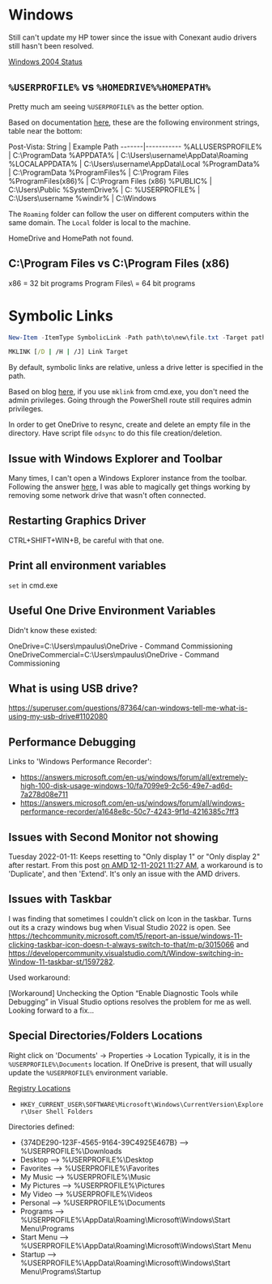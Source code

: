 # Windows

Still can't update my HP tower since the issue with Conexant audio
drivers still hasn't been resolved.

[Windows 2004 Status](https://docs.microsoft.com/en-us/windows/release-information/status-windows-10-2004)


## `%USERPROFILE%` vs `%HOMEDRIVE%%HOMEPATH%`

Pretty much am seeing `%USERPROFILE%` as the better option.

Based on documentation [here](https://docs.microsoft.com/en-us/windows/win32/shell/knownfolderid?redirectedfrom=MSDN),
these are the following environment strings, table near the bottom:

Post-Vista:
String | Example Path
-------|-----------
%ALLUSERSPROFILE%   | C:\ProgramData
%APPDATA%           | C:\Users\username\AppData\Roaming
%LOCALAPPDATA%      | C:\Users\username\AppData\Local
%ProgramData%       | C:\ProgramData
%ProgramFiles%      | C:\Program Files
%ProgramFiles(x86)% | C:\Program Files (x86)
%PUBLIC%            | C:\Users\Public
%SystemDrive%       | C:
%USERPROFILE%       | C:\Users\username
%windir%            | C:\Windows

The `Roaming` folder can follow the user on different computers within
the same domain. The `Local` folder is local to the machine.


HomeDrive and HomePath not found.

## C:\Program Files vs C:\Program Files (x86)

x86 = 32 bit programs
Program Files\ = 64 bit programs

# Symbolic Links

```powershell
New-Item -ItemType SymbolicLink -Path path\to\new\file.txt -Target path\to\already\existing\file.txt
```

```cmd
MKLINK [/D | /H | /J] Link Target
```

By default, symbolic links are relative, unless a drive letter is
specified in the path.

Based on blog
[here](https://blogs.windows.com/windowsdeveloper/2016/12/02/symlinks-windows-10/),
if you use `mklink` from cmd.exe, you don't need the admin privileges.
Going through the PowerShell route still requires admin privileges.

In order to get OneDrive to resync, create and delete an empty file in
the directory. Have script file `odsync` to do this file
creation/deletion.

## Issue with Windows Explorer and Toolbar

Many times, I can't open a Windows Explorer instance from the toolbar.
Following the answer
[here](https://community.spiceworks.com/topic/2258254-frustrating-file-explorer-missing-top-portion-or-top-bar-unresponsive),
I was able to magically get things working by removing some network
drive that wasn't often connected.

## Restarting Graphics Driver

CTRL+SHIFT+WIN+B, be careful with that one.

## Print all environment variables

`set` in cmd.exe

## Useful One Drive Environment Variables

Didn't know these existed:

OneDrive=C:\Users\mpaulus\OneDrive - Command Commissioning
OneDriveCommercial=C:\Users\mpaulus\OneDrive - Command Commissioning

## What is using USB drive?

https://superuser.com/questions/87364/can-windows-tell-me-what-is-using-my-usb-drive#1102080


## Performance Debugging

Links to 'Windows Performance Recorder':
 - <https://answers.microsoft.com/en-us/windows/forum/all/extremely-high-100-disk-usage-windows-10/fa7099e9-2c56-49e7-ad6d-7a278d08e711>
 - <https://answers.microsoft.com/en-us/windows/forum/all/windows-performance-recorder/a1648e8c-50c7-4243-9f1d-4216385c7ff3>

## Issues with Second Monitor not showing

Tuesday 2022-01-11: Keeps resetting to "Only display 1" or "Only display 2" after restart.
From this post [on AMD 12-11-2021 11:27 AM](https://community.amd.com/t5/drivers-software/quot-extend-these-displays-quot-options-resetting-automatically/td-p/500478),
a workaround is to 'Duplicate', and then 'Extend'.
It's only an issue with the AMD drivers.


## Issues with Taskbar

I was finding that sometimes I couldn't click on Icon in the taskbar.
Turns out its a crazy windows bug when Visual Studio 2022 is open.
See <https://techcommunity.microsoft.com/t5/report-an-issue/windows-11-clicking-taskbar-icon-doesn-t-always-switch-to-that/m-p/3015066>
and <https://developercommunity.visualstudio.com/t/Window-switching-in-Window-11-taskbar-st/1597282>.

Used workaround:

[Workaround]
Unchecking the Option “Enable Diagnostic Tools while Debugging” in Visual Studio options resolves the problem for me as well. Looking forward to a fix…

## Special Directories/Folders Locations

Right click on 'Documents' -> Properties -> Location
Typically, it is in the `%USERPROFILE%\Documents` location.
If OneDrive is present, that will usually update the `%USERPROFILE%` environment variable.

[Registry Locations](https://www.repairwin.com/change-personal-folders-location-using-registry-windows-8-7-vista/)

- `HKEY_CURRENT_USER\SOFTWARE\Microsoft\Windows\CurrentVersion\Explorer\User Shell Folders`

Directories defined:

- {374DE290-123F-4565-9164-39C4925E467B}  –>   %USERPROFILE%\Downloads
- Desktop  –>   %USERPROFILE%\Desktop
- Favorites  –>   %USERPROFILE%\Favorites
- My Music   –>   %USERPROFILE%\Music
- My Pictures  –>   %USERPROFILE%\Pictures
- My Video  –>   %USERPROFILE%\Videos
- Personal  –>   %USERPROFILE%\Documents
- Programs  –>   %USERPROFILE%\AppData\Roaming\Microsoft\Windows\Start Menu\Programs
- Start Menu  –>   %USERPROFILE%\AppData\Roaming\Microsoft\Windows\Start Menu
- Startup  –>   %USERPROFILE%\AppData\Roaming\Microsoft\Windows\Start Menu\Programs\Startup
